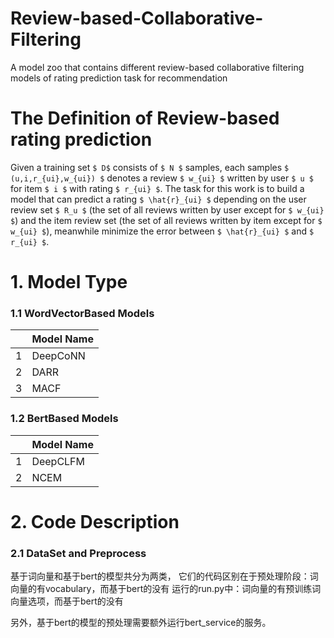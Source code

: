 # Review-based-Collaborative-Filtering
A model zoo that contains different review-based collaborative filtering models of rating prediction task for recommendation

# The Definition of Review-based rating prediction 
Given a training set `$ D$` consists of `$ N $` samples, each samples `$ (u,i,r_{ui},w_{ui}) $` denotes a review `$ w_{ui} $` written by user `$ u $` for item `$ i $` with rating `$ r_{ui} $`. The task for this work is to build a model that can predict a rating `$ \hat{r}_{ui} $`  depending on the user review set `$ R_u $` (the set of all reviews written by user except for `$ w_{ui} $`) and the item review set (the set of all reviews written by item except for `$ w_{ui} $`), meanwhile minimize the error between `$ \hat{r}_{ui} $` and `$ r_{ui} $`.

# 1. Model Type
### 1.1 WordVectorBased Models
&ensp; | Model Name
---|---
1 | DeepCoNN
2 | DARR
3 | MACF

### 1.2 BertBased Models
&ensp; | Model Name
---|---
1 | DeepCLFM
2 | NCEM

# 2. Code Description
### 2.1 DataSet and Preprocess



基于词向量和基于bert的模型共分为两类，
它们的代码区别在于预处理阶段：词向量的有vocabulary，而基于bert的没有
运行的run.py中：词向量的有预训练词向量选项，而基于bert的没有

另外，基于bert的模型的预处理需要额外运行bert_service的服务。

